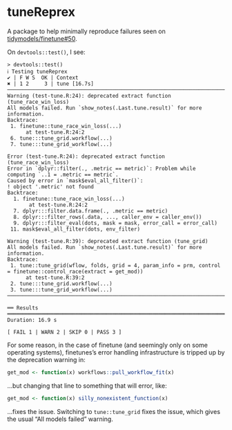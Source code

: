 
<!-- README.md is generated from README.Rmd. Please edit that file -->

# tuneReprex

A package to help minimally reproduce failures seen on
[tidymodels/finetune#50](https://github.com/tidymodels/finetune/pull/50).

On `devtools::test()`, I see:

    > devtools::test()
    ℹ Testing tuneReprex
    ✔ | F W S  OK | Context
    ✖ | 1 2     3 | tune [16.7s]                                                        
    ────────────────────────────────────────────────────────────────────────────────────
    Warning (test-tune.R:24): deprecated extract function (tune_race_win_loss)
    All models failed. Run `show_notes(.Last.tune.result)` for more information.
    Backtrace:
     1. finetune::tune_race_win_loss(...)
          at test-tune.R:24:2
     6. tune:::tune_grid.workflow(...)
     7. tune:::tune_grid_workflow(...)

    Error (test-tune.R:24): deprecated extract function (tune_race_win_loss)
    Error in `dplyr::filter(., .metric == metric)`: Problem while computing `..1 = .metric == metric`.
    Caused by error in `mask$eval_all_filter()`:
    ! object '.metric' not found
    Backtrace:
      1. finetune::tune_race_win_loss(...)
           at test-tune.R:24:2
      7. dplyr:::filter.data.frame(., .metric == metric)
      8. dplyr:::filter_rows(.data, ..., caller_env = caller_env())
      9. dplyr:::filter_eval(dots, mask = mask, error_call = error_call)
     11. mask$eval_all_filter(dots, env_filter)

    Warning (test-tune.R:39): deprecated extract function (tune_grid)
    All models failed. Run `show_notes(.Last.tune.result)` for more information.
    Backtrace:
     1. tune::tune_grid(wflow, folds, grid = 4, param_info = prm, control = finetune::control_race(extract = get_mod))
          at test-tune.R:39:2
     2. tune:::tune_grid.workflow(...)
     3. tune:::tune_grid_workflow(...)
    ────────────────────────────────────────────────────────────────────────────────────

    ══ Results ═════════════════════════════════════════════════════════════════════════
    Duration: 16.9 s

    [ FAIL 1 | WARN 2 | SKIP 0 | PASS 3 ]

For some reason, in the case of finetune (and seemingly only on some
operating systems), finetunes’s error handling infrastructure is tripped
up by the deprecation warning in:

``` r
get_mod <- function(x) workflows::pull_workflow_fit(x)
```

…but changing that line to something that will error, like:

``` r
get_mod <- function(x) silly_nonexistent_function(x)
```

…fixes the issue. Switching to `tune::tune_grid` fixes the issue, which
gives the usual “All models failed” warning.
